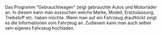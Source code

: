 Das Programm "Gebrauchtwagen" zeigt gebrauchte Autos und Motorräder an.
In diesem kann man aussuchen welche Marke, Modell, Erstzulassung, Treibstoff etc. haben möchte.
Wenn man auf ein Fahrzeug draufklickt zeigt es die Informationen vom Fahrzeug an.
Zudiesem kann man auch selber sein eigenes Fahrzeug hochladen. 
